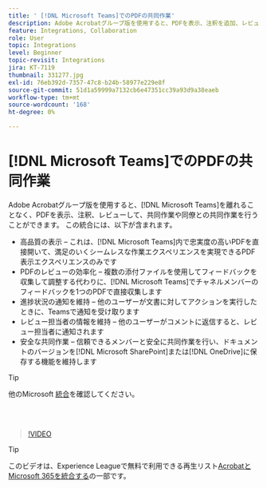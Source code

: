 ```yaml
---
title: ' [!DNL Microsoft Teams]でのPDFの共同作業'
description: Adobe Acrobatグループ版を使用すると、PDFを表示、注釈を追加、レビューして、 [!DNL Microsoft Teams]から離れることなく共同作業や同僚との共同作業をおこなうことができます
feature: Integrations, Collaboration
role: User
topic: Integrations
level: Beginner
topic-revisit: Integrations
jira: KT-7119
thumbnail: 331277.jpg
exl-id: 76eb392d-7357-47c8-b24b-58977e229e8f
source-git-commit: 51d1a59999a7132cb6e47351cc39a93d9a38eaeb
workflow-type: tm+mt
source-wordcount: '168'
ht-degree: 0%

---
```


# [!DNL Microsoft Teams]でのPDFの共同作業

Adobe Acrobatグループ版を使用すると、[!DNL Microsoft Teams]を離れることなく、PDFを表示、注釈、レビューして、共同作業や同僚との共同作業を行うことができます。 この統合には、以下が含まれます。

* 高品質の表示 – これは、[!DNL Microsoft Teams]内で忠実度の高いPDFを直接開いて、満足のいくシームレスな作業エクスペリエンスを実現できるPDF表示エクスペリエンスのみです
* PDFのレビューの効率化 – 複数の添付ファイルを使用してフィードバックを収集して調整する代わりに、[!DNL Microsoft Teams]でチャネルメンバーのフィードバックを1つのPDFで直接収集します
* 進捗状況の通知を維持 – 他のユーザーが文書に対してアクションを実行したときに、Teamsで通知を受け取ります
* レビュー担当者の情報を維持 – 他のユーザーがコメントに返信すると、レビュー担当者に通知されます
* 安全な共同作業 – 信頼できるメンバーと安全に共同作業を行い、ドキュメントのバージョンを[!DNL Microsoft SharePoint]または[!DNL OneDrive]に保存する機能を維持します

>[!TIP]
>
>他のMicrosoft [統合](../integrate/integrate-overview.md#microsoft)を確認してください。

<br> 

>[!VIDEO](https://video.tv.adobe.com/v/3409684?quality=12&learn=on&hidetitle=true&captions=jpn)

>[!TIP]
>
>このビデオは、Experience Leagueで無料で利用できる再生リスト[AcrobatとMicrosoft 365を統合する](https://experienceleague.adobe.com/ja/playlists/acrobat-integrate-microsoft-365)の一部です。
